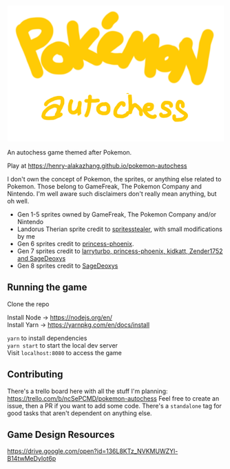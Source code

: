 ![logo](assets/logo.png)

An autochess game themed after Pokemon.

Play at https://henry-alakazhang.github.io/pokemon-autochess

I don't own the concept of Pokemon, the sprites, or anything else related to Pokemon. Those belong to GameFreak, The Pokemon Company and Nintendo. I'm well aware such disclaimers don't really mean anything, but oh well.

- Gen 1-5 sprites owned by GameFreak, The Pokemon Company and/or Nintendo
 - Landorus Therian sprite credit to [spritesstealer](https://www.deviantart.com/spritesstealer/art/pokemon-b2-w2-kami-trio-therian-form-overworld-339341145), with small modifications by me
- Gen 6 sprites credit to [princess-phoenix](https://www.deviantart.com/princess-phoenix/art/Gen-6-Kalos-Pokemon-Overworld-Sprites-525954409).
- Gen 7 sprites credit to [larryturbo, princess-phoenix, kidkatt, Zender1752 and SageDeoxys](https://www.deviantart.com/larryturbo/art/Gen-7-Alola-Overworld-Sprites-805455576)
- Gen 8 sprites credit to [SageDeoxys](https://www.deviantart.com/sagedeoxys/art/ZIP-Pokemon-Gen-8-Overworld-Spritesheets-by-Sage-827405664)

## Running the game

Clone the repo

Install Node -> https://nodejs.org/en/    
Install Yarn -> https://yarnpkg.com/en/docs/install    

`yarn` to install dependencies    
`yarn start` to start the local dev server    
Visit `localhost:8080` to access the game    

## Contributing
There's a trello board here with all the stuff I'm planning: https://trello.com/b/ncSePCMD/pokemon-autochess
Feel free to create an issue, then a PR if you want to add some code. There's a `standalone` tag for good tasks that aren't dependent on anything else.

## Game Design Resources
https://drive.google.com/open?id=136L8KTz_NVKMUWZYl-B14twMeDyIot6p
